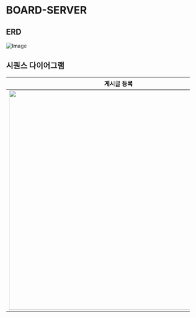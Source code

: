 # BOARD-SERVER

## ERD

![Image](https://github.com/user-attachments/assets/9993ed38-bbe0-4f14-b808-3715cda1b228)

## 시퀀스 다이어그램

|                                                  게시글 등록                                                  |                                                  게시글 수정                                                  |
|:--------------------------------------------------------------------------------------------------------:|:--------------------------------------------------------------------------------------------------------:|
| <img src="https://github.com/user-attachments/assets/76131f69-1e97-4767-ba47-29acda31b957" width="600"/> | <img src="https://github.com/user-attachments/assets/9dc883e9-b815-42ae-8aa7-02c55dfacbca" width="600"/> |

